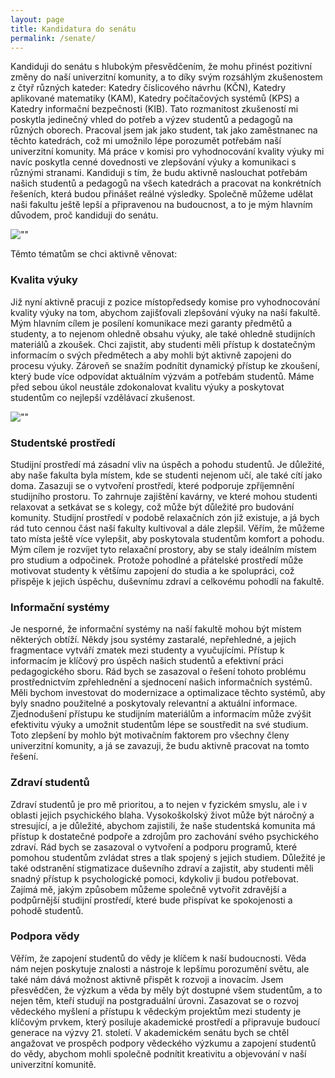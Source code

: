 ```yaml
---
layout: page
title: Kandidatura do senátu
permalink: /senate/
---
```


Kandiduji do senátu s hlubokým přesvědčením, že mohu přinést pozitivní změny do naší univerzitní komunity, a to díky svým rozsáhlým zkušenostem z čtyř různých kateder: Katedry číslicového návrhu  (KČN), Katedry aplikované matematiky (KAM), Katedry počítačových systémů (KPS) a Katedry informační bezpečnosti (KIB). Tato rozmanitost zkušeností mi poskytla jedinečný vhled do potřeb a výzev studentů a pedagogů na různých oborech. Pracoval jsem jak jako student, tak jako zaměstnanec na těchto katedrách, což mi umožnilo lépe porozumět potřebám naší univerzitní komunity. Má práce v komisi pro vyhodnocování kvality výuky mi navíc poskytla cenné dovednosti ve zlepšování výuky a komunikaci s různými stranami. Kandiduji s tím, že budu aktivně naslouchat potřebám našich studentů a pedagogů na všech katedrách a pracovat na konkrétních řešeních, která budou přinášet reálné výsledky. Společně můžeme udělat naši fakultu ještě lepší a připravenou na budoucnost, a to je mým hlavním důvodem, proč kandiduji do senátu.

![""](/pictures/1.png "")

Těmto tématům se chci aktivně věnovat:

### Kvalita výuky

Již nyní aktivně pracuji z pozice místopředsedy komise pro vyhodnocování kvality výuky na tom, abychom zajišťovali zlepšování výuky na naší fakultě. Mým hlavním cílem je posílení komunikace mezi garanty předmětů a studenty, a to nejenom ohledně obsahu výuky, ale také ohledně studijních materiálů a zkoušek. Chci zajistit, aby studenti měli přístup k dostatečným informacím o svých předmětech a aby mohli být aktivně zapojeni do procesu výuky. Zároveň se snažím podnítit dynamický přístup ke zkoušení, který bude více odpovídat aktuálním výzvám a potřebám studentů. Máme před sebou úkol neustále zdokonalovat kvalitu výuky a poskytovat studentům co nejlepší vzdělávací zkušenost.

![""](/pictures/2.png "")

### Studentské prostředí

Studijní prostředí má zásadní vliv na úspěch a pohodu studentů. Je důležité, aby naše fakulta byla místem, kde se studenti nejenom učí, ale také cítí jako doma. Zasazuji se o vytvoření prostředí, které podporuje zpříjemnění studijního prostoru. To zahrnuje zajištění kavárny, ve které mohou studenti relaxovat a setkávat se s kolegy, což může být důležité pro budování komunity. Studijní prostředí v podobě relaxačních zón již existuje, a já bych rád tuto cennou část naší fakulty kultivoval a dále zlepšil. Věřím, že můžeme tato místa ještě více vylepšit, aby poskytovala studentům komfort a pohodu. Mým cílem je rozvíjet tyto relaxační prostory, aby se staly ideálním místem pro studium a odpočinek. Protože pohodlné a přátelské prostředí může motivovat studenty k většímu zapojení do studia a ke spolupráci, což přispěje k jejich úspěchu, duševnímu zdraví a celkovému pohodlí na fakultě.

### Informační systémy

Je nesporné, že informační systémy na naší fakultě mohou být místem některých obtíží. Někdy jsou systémy zastaralé, nepřehledné, a jejich fragmentace vytváří zmatek mezi studenty a vyučujícími. Přístup k informacím je klíčový pro úspěch našich studentů a efektivní práci pedagogického sboru. Rád bych se zasazoval o řešení tohoto problému prostřednictvím zpřehlednění a sjednocení našich informačních systémů. Měli bychom investovat do modernizace a optimalizace těchto systémů, aby byly snadno použitelné a poskytovaly relevantní a aktuální informace. Zjednodušení přístupu ke studijním materiálům a informacím může zvýšit efektivitu výuky a umožnit studentům lépe se soustředit na své studium. Toto zlepšení by mohlo být motivačním faktorem pro všechny členy univerzitní komunity, a já se zavazuji, že budu aktivně pracovat na tomto řešení.

### Zdraví studentů

Zdraví studentů je pro mě prioritou, a to nejen v fyzickém smyslu, ale i v oblasti jejich psychického blaha. Vysokoškolský život může být náročný a stresující, a je důležité, abychom zajistili, že naše studentská komunita má přístup k dostatečné podpoře a zdrojům pro zachování svého psychického zdraví. Rád bych se zasazoval o vytvoření a podporu programů, které pomohou studentům zvládat stres a tlak spojený s jejich studiem. Důležité je také odstranění stigmatizace duševního zdraví a zajistit, aby studenti měli snadný přístup k psychologické pomoci, kdykoliv ji budou potřebovat. Zajímá mě, jakým způsobem můžeme společně vytvořit zdravější a podpůrnější studijní prostředí, které bude přispívat ke spokojenosti a pohodě studentů.

### Podpora vědy

Věřím, že zapojení studentů do vědy je klíčem k naší budoucnosti. Věda nám nejen poskytuje znalosti a nástroje k lepšímu porozumění světu, ale také nám dává možnost aktivně přispět k rozvoji a inovacím. Jsem přesvědčen, že výzkum a věda by měly být dostupné všem studentům, a to nejen těm, kteří studují na postgraduální úrovni. Zasazovat se o rozvoj vědeckého myšlení a přístupu k vědeckým projektům mezi studenty je klíčovým prvkem, který posiluje akademické prostředí a připravuje budoucí generace na výzvy 21. století. V akademickém senátu bych se chtěl angažovat ve prospěch podpory vědeckého výzkumu a zapojení studentů do vědy, abychom mohli společně podnítit kreativitu a objevování v naší univerzitní komunitě.

